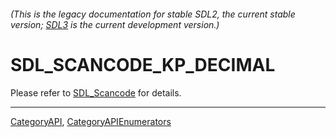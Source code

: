 ###### (This is the legacy documentation for stable SDL2, the current stable version; [SDL3](https://wiki.libsdl.org/SDL3/) is the current development version.)
# SDL_SCANCODE_KP_DECIMAL

Please refer to [SDL_Scancode](SDL_Scancode) for details.

----
[CategoryAPI](CategoryAPI), [CategoryAPIEnumerators](CategoryAPIEnumerators)

